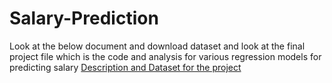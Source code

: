 # Salary-Prediction
Look at the below document and download dataset and look at the final project file which is the code and analysis for various regression models for predicting salary
[Description and Dataset for the project]()
